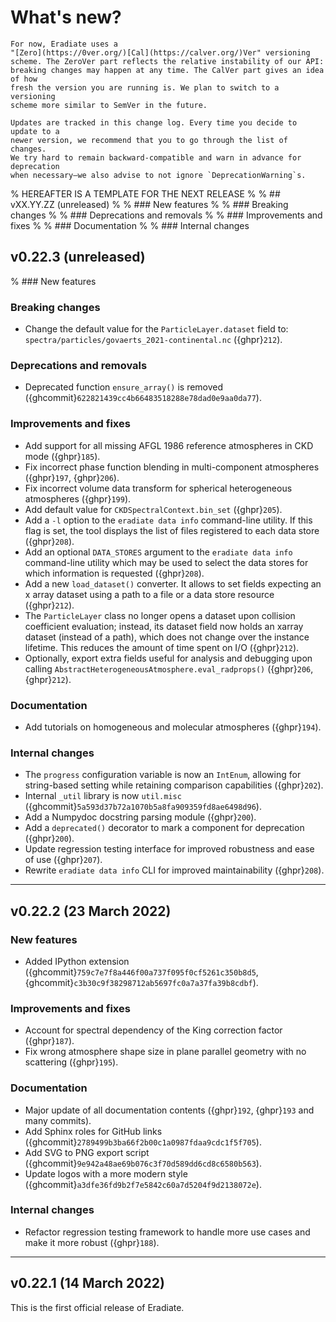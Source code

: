 # What's new?

```{note}
For now, Eradiate uses a
"[Zero](https://0ver.org/)[Cal](https://calver.org/)Ver" versioning
scheme. The ZeroVer part reflects the relative instability of our API:
breaking changes may happen at any time. The CalVer part gives an idea of how
fresh the version you are running is. We plan to switch to a versioning
scheme more similar to SemVer in the future.

Updates are tracked in this change log. Every time you decide to update to a
newer version, we recommend that you to go through the list of changes.
We try hard to remain backward-compatible and warn in advance for deprecation
when necessary—we also advise to not ignore `DeprecationWarning`s.
```

% HEREAFTER IS A TEMPLATE FOR THE NEXT RELEASE
%
% ## vXX.YY.ZZ (unreleased)
%
% ### New features
%
% ### Breaking changes
%
% ### Deprecations and removals
%
% ### Improvements and fixes
%
% ### Documentation
%
% ### Internal changes

## v0.22.3 (unreleased)

% ### New features

### Breaking changes

* Change the default value for the `ParticleLayer.dataset` field to:
  `spectra/particles/govaerts_2021-continental.nc` ({ghpr}`212`).

### Deprecations and removals

* Deprecated function `ensure_array()` is removed ({ghcommit}`622821439cc4b66483518288e78dad0e9aa0da77`).

### Improvements and fixes

* Add support for all missing AFGL 1986 reference atmospheres in CKD mode ({ghpr}`185`).
* Fix incorrect phase function blending in multi-component atmospheres 
  ({ghpr}`197`, {ghpr}`206`).
* Fix incorrect volume data transform for spherical heterogeneous atmospheres ({ghpr}`199`).
* Add default value for `CKDSpectralContext.bin_set` ({ghpr}`205`).
* Add a `-l` option to the `eradiate data info` command-line utility. If 
  this flag is set, the tool displays the list of files registered to each data 
  store ({ghpr}`208`).
* Add an optional `DATA_STORES` argument to the `eradiate data info` 
  command-line utility which may be used to select the data stores for which 
  information is requested ({ghpr}`208`).
* Add a new `load_dataset()` converter. It allows to set fields expecting an x
  array dataset using a path to a file or a data store resource ({ghpr}`212`).
* The `ParticleLayer` class no longer opens a dataset upon collision coefficient 
  evaluation; instead, its dataset field now holds an xarray dataset (instead 
  of a path), which does not change over the instance lifetime. 
  This reduces the amount of time spent on I/O ({ghpr}`212`).
* Optionally, export extra fields useful for analysis and debugging upon calling
  `AbstractHeterogeneousAtmosphere.eval_radprops()` ({ghpr}`206`, {ghpr}`212`).  

### Documentation

* Add tutorials on homogeneous and molecular atmospheres ({ghpr}`194`).

### Internal changes

* The `progress` configuration variable is now an `IntEnum`, allowing for
  string-based setting while retaining comparison capabilities ({ghpr}`202`).
* Internal `_util` library is now `util.misc` ({ghcommit}`5a593d37b72a1070b5a8fa909359fd8ae6498d96`).
* Add a Numpydoc docstring parsing module ({ghpr}`200`).
* Add a `deprecated()` decorator to mark a component for deprecation ({ghpr}`200`).
* Update regression testing interface for improved robustness and ease of use 
  ({ghpr}`207`).
* Rewrite `eradiate data info` CLI for improved maintainability ({ghpr}`208`).

---

## v0.22.2 (23 March 2022)

### New features

* Added IPython extension ({ghcommit}`759c7e7f8a446f00a737f095f0cf5261c350b8d5`,
  {ghcommit}`c3b30c9f38298712ab5697fc0a7a37fa39b8cdbf`).

### Improvements and fixes

* Account for spectral dependency of the King correction factor ({ghpr}`187`).
* Fix wrong atmosphere shape size in plane parallel geometry with no scattering ({ghpr}`195`).

### Documentation

* Major update of all documentation contents ({ghpr}`192`, {ghpr}`193` and many commits).
* Add Sphinx roles for GitHub links ({ghcommit}`2789499b3ba66f2b00c1a0987fdaa9cdc1f5f705`).
* Add SVG to PNG export script ({ghcommit}`9e942a48ae69b076c3f70d589dd6cd8c6580b563`).
* Update logos with a more modern style ({ghcommit}`a3dfe36fd9b2f7e5842c60a7d5204f9d2138072e`).

### Internal changes

* Refactor regression testing framework to handle more use cases and make it
  more robust ({ghpr}`188`).

---

## v0.22.1 (14 March 2022)

This is the first official release of Eradiate.

